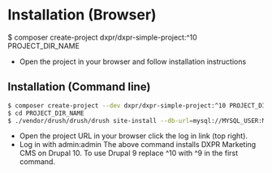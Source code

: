 # Installation (Browser)

$ composer create-project dxpr/dxpr-simple-project:^10 PROJECT_DIR_NAME
* Open the project in your browser and follow installation instructions

## Installation (Command line)

```bash
$ composer create-project --dev dxpr/dxpr-simple-project:^10 PROJECT_DIR_NAME
$ cd PROJECT_DIR_NAME
$ ./vendor/drush/drush/drush site-install --db-url=mysql://MYSQL_USER:MYSQL_PASSWORD@localhost:3306/DATABASE_NAME --account-pass=admin -y -v
```
* Open the project URL in your browser click the log in link (top right). 
* Log in with admin:admin
The above command installs DXPR Marketing CMS on Drupal 10. To use Drupal 9 replace ^10 with ^9 in the first command.
